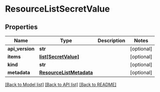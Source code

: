 # ResourceListSecretValue

## Properties
Name | Type | Description | Notes
------------ | ------------- | ------------- | -------------
**api_version** | **str** |  | [optional] 
**items** | [**list[SecretValue]**](SecretValue.md) |  | [optional] 
**kind** | **str** |  | [optional] 
**metadata** | [**ResourceListMetadata**](ResourceListMetadata.md) |  | [optional] 

[[Back to Model list]](../README.md#documentation-for-models) [[Back to API list]](../README.md#documentation-for-api-endpoints) [[Back to README]](../README.md)


